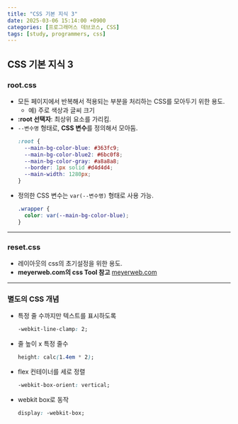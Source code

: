 ```yaml
---
title: "CSS 기본 지식 3"
date: 2025-03-06 15:14:00 +0900
categories: [프로그래머스 데브코스, CSS]
tags: [study, programmers, css]
---
```


## CSS 기본 지식 3

### **root.css**

- 모든 페이지에서 반복해서 적용되는 부분을 처리하는 CSS를 모아두기 위한 용도.
  - 예) 주로 색상과 글씨 크기
- **<span class="redpen">:root</span> 선택자**: 최상위 요소를 가리킴.
- `--변수명` 형태로, **CSS 변수**를 정의해서 모아둠.
  ```css
  :root {
    --main-bg-color-blue: #363fc9;
    --main-bg-color-blue2: #6bc0f8;
    --main-bg-color-gray: #a8a8a8;
    --border: 1px solid #d4d4d4;
    --main-width: 1280px;
  }
  ```
- 정의한 CSS 변수는 `var(--변수명)` 형태로 사용 가능.
  ```css
  .wrapper {
    color: var(--main-bg-color-blue);
  }
  ```

---

### **reset.css**

- 레이아웃의 css의 초기설정을 위한 용도.
- **meyerweb.com의 css Tool 참고**
  [meyerweb.com](https://meyerweb.com/eric/tools/css/reset/)

---

### 별도의 CSS 개념

- 특정 줄 수까지만 텍스트를 표시하도록
  ```css
  -webkit-line-clamp: 2;
  ```
- 줄 높이 x 특정 줄수
  ```css
  height: calc(1.4em * 2);
  ```
- flex 컨테이너를 세로 정렬
  ```css
  -webkit-box-orient: vertical;
  ```
- webkit box로 동작
  ```css
  display: -webkit-box;
  ```
